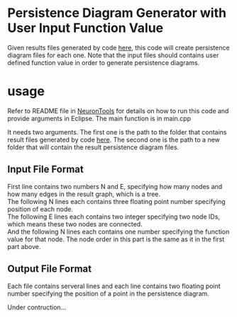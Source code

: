 # Persistence Diagram Generator with User Input Function Value
Given results files generated by code [here](https://github.com/Nevermore520/NeuronTools), this code will create persistence diagram files for each one. Note that the input files should contains user defined function value in order to generate persistence diagrams.

# usage
Refer to README file in [NeuronTools](https://github.com/Nevermore520/NeuronTools) for details on how to run this code and provide arguments in Eclipse.
The main function is in main.cpp <br/>

It needs two arguments. The first one is the path to the folder that contains result files generated by code [here](https://github.com/Nevermore520/NeuronTools/tree/master/Java/src). The second one is the path to a new folder that will contain the result persistence diagram files. <br/>

## Input File Format
First line contains two numbers N and E, specifying how many nodes and how many edges in the result graph, which is a tree.<br/>
The following N lines each contains three floating point number specifying position of each node.<br/>
The following E lines each contains two integer specifying two node IDs, which means these two nodes are connected. <br/>
And the following N lines each contains one number specifying the function value for that node. The node order in this part is the same as it in the first part above.

## Output File Format
Each file contains serveral lines and each line contains two floating point number specifying the position of a point in the persistence diagram.

Under contruction...
